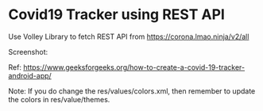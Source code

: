 # Covid19 Tracker using REST API

Use Volley Library to fetch REST API from https://corona.lmao.ninja/v2/all

Screenshot:


Ref:
https://www.geeksforgeeks.org/how-to-create-a-covid-19-tracker-android-app/

Note:
If you do change the res/values/colors.xml, then remember to update the colors in res/value/themes. 
